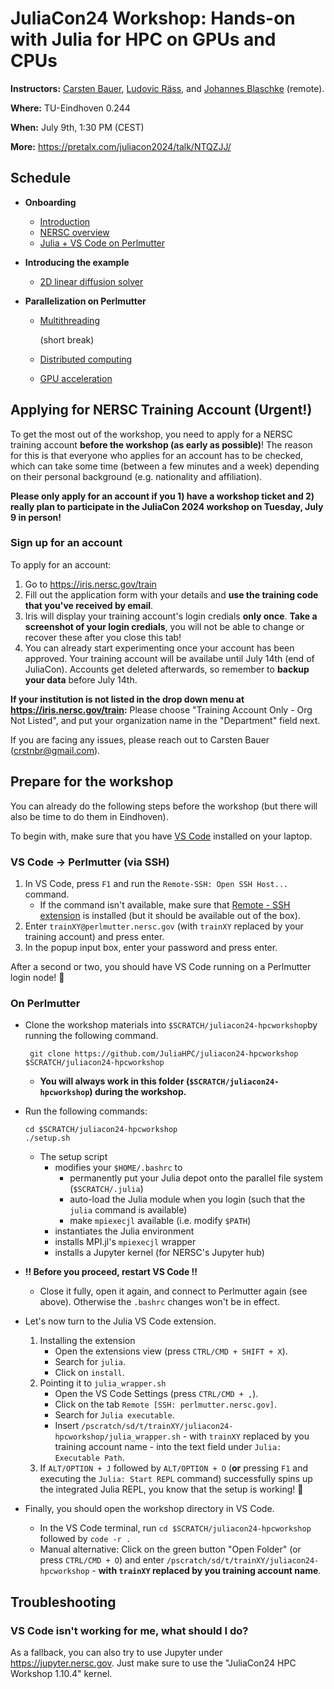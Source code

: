 # JuliaCon24 Workshop: Hands-on with Julia for HPC on GPUs and CPUs

**Instructors:** [Carsten Bauer](https://github.com/carstenbauer), [Ludovic Räss](https://github.com/luraess), and [Johannes Blaschke](https://github.com/JBlaschke) (remote).

**Where:** TU-Eindhoven 0.244

**When:** July 9th, 1:30 PM (CEST)

**More:** https://pretalx.com/juliacon2024/talk/NTQZJJ/

## Schedule

* **Onboarding**
  * [Introduction](onboarding/intro.pdf)
  * [NERSC overview](#)
  * [Julia + VS Code on Perlmutter](onboarding/julia_vscode_on_perlmutter.pdf)

* **Introducing the example**
  * [2D linear diffusion solver](parts/diffusion_2d)

* **Parallelization on Perlmutter**
  * [Multithreading](parts/multithreading)
    
    (short break)
  * [Distributed computing](parts/mpi)
  * [GPU acceleration](parts/gpu)


## Applying for NERSC Training Account (Urgent!)

To get the most out of the workshop, you need to apply for a NERSC training account **before the workshop (as early as possible)**! The reason for this is that everyone who applies for an account has to be checked, which can take some time (between a few minutes and a week) depending on their personal background (e.g. nationality and affiliation).

**Please only apply for an account if you 1) have a workshop ticket and 2) really plan to participate in the JuliaCon 2024 workshop on Tuesday, July 9 in person!**

### Sign up for an account

To apply for an account:
1. Go to https://iris.nersc.gov/train
2. Fill out the application form with your details and **use the training code that you've received by email**.
3. Iris will display your training account's login credials **only once**. **Take a screenshot of your login credials**, you will not be able to change or recover these after you close this tab!
4. You can already start experimenting once your account has been approved. Your training account will be availabe until July 14th (end of JuliaCon). Accounts get deleted afterwards, so remember to **backup your data** before July 14th.

**If your institution is not listed in the drop down menu at  https://iris.nersc.gov/train:** Please choose "Training Account Only - Org Not Listed", and put your organization name in the "Department" field next.

If you are facing any issues, please reach out to Carsten Bauer (crstnbr@gmail.com).

## Prepare for the workshop

You can already do the following steps before the workshop (but there will also be time to do them in Eindhoven).

To begin with, make sure that you have [VS Code](https://code.visualstudio.com/download) installed on your laptop.

### VS Code → Perlmutter (via SSH)

1) In VS Code, press `F1` and run the `Remote-SSH: Open SSH Host...` command.
   - If the command isn't available, make sure that [Remote - SSH extension](https://marketplace.visualstudio.com/items?itemName=ms-vscode-remote.remote-ssh) is installed (but it should be available out of the box).
2) Enter `trainXY@perlmutter.nersc.gov` (with `trainXY` replaced by your training account) and press enter.
3) In the popup input box, enter your password and press enter.

After a second or two, you should have VS Code running on a Perlmutter login node! 🎉 


### On Perlmutter
* Clone the workshop materials into `$SCRATCH/juliacon24-hpcworkshop`by running the following command.

       git clone https://github.com/JuliaHPC/juliacon24-hpcworkshop $SCRATCH/juliacon24-hpcworkshop
  
  * **You will always work in this folder (`$SCRATCH/juliacon24-hpcworkshop`) during the workshop.**
* Run the following commands:

      cd $SCRATCH/juliacon24-hpcworkshop
      ./setup.sh
  
  * The setup script
    * modifies your `$HOME/.bashrc` to
      * permanently put your Julia depot onto the parallel file system (`$SCRATCH/.julia`)
      * auto-load the Julia module when you login (such that the `julia` command is available)
      * make `mpiexecjl` available (i.e. modify `$PATH`)
    * instantiates the Julia environment
    * installs MPI.jl's `mpiexecjl` wrapper
    * installs a Jupyter kernel (for NERSC's Jupyter hub)

* **!! Before you proceed, restart VS Code !!**
  * Close it fully, open it again, and connect to Perlmutter again (see above). Otherwise the `.bashrc` changes won't be in effect.

* Let's now turn to the Julia VS Code extension.

  1) Installing the extension
      - Open the extensions view (press `CTRL/CMD + SHIFT + X`).
      - Search for `julia`.
      - Click on `install`.
  2) Pointing it to `julia_wrapper.sh`
      - Open the VS Code Settings (press `CTRL/CMD + ,`).
      - Click on the tab `Remote [SSH: perlmutter.nersc.gov]`.
      - Search for `Julia executable`.
      - Insert `/pscratch/sd/t/trainXY/juliacon24-hpcworkshop/julia_wrapper.sh` - with `trainXY` replaced by you training account name - into the text field under `Julia: Executable Path`.
   3) If `ALT/OPTION + J` followed by `ALT/OPTION + O` (**or** pressing `F1` and executing the `Julia: Start REPL` command) successfully spins up the integrated Julia REPL, you know that the setup is working! 🎉

 * Finally, you should open the workshop directory in VS Code.
   * In the VS Code terminal, run `cd $SCRATCH/juliacon24-hpcworkshop` followed by `code -r .`
   * Manual alternative: Click on the green button "Open Folder" (or press `CTRL/CMD + O`) and enter `/pscratch/sd/t/trainXY/juliacon24-hpcworkshop` - **with `trainXY` replaced by you training account name**.

## Troubleshooting

### VS Code isn't working for me, what should I do?

As a fallback, you can also try to use Jupyter under https://jupyter.nersc.gov. Just make sure to use the "JuliaCon24 HPC Workshop 1.10.4" kernel.
